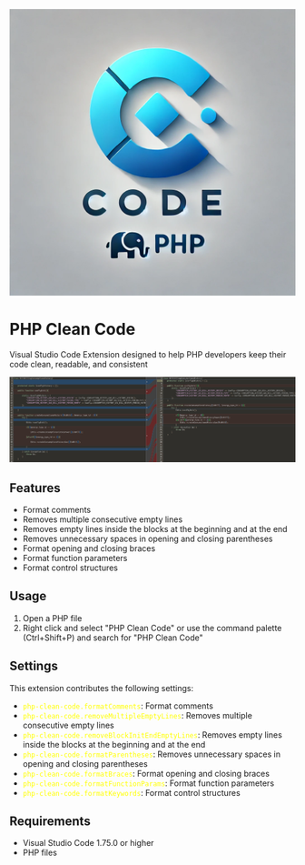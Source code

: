 ![Icon](resources/icon.png)

# PHP Clean Code

Visual Studio Code Extension designed to help PHP developers keep their code clean, readable, and consistent

![Code](resources/code.png)

## Features

- Format comments
- Removes multiple consecutive empty lines
- Removes empty lines inside the blocks at the beginning and at the end
- Removes unnecessary spaces in opening and closing parentheses
- Format opening and closing braces
- Format function parameters
- Format control structures

## Usage

1. Open a PHP file
2. Right click and select "PHP Clean Code" or use the command palette (Ctrl+Shift+P) and search for "PHP Clean Code"

## Settings

This extension contributes the following settings:
* <span style="color: yellow;">`php-clean-code.formatComments`</span>: Format comments
* <span style="color: yellow;">`php-clean-code.removeMultipleEmptyLines`</span>: Removes multiple consecutive empty lines
* <span style="color: yellow;">`php-clean-code.removeBlockInitEndEmptyLines`</span>: Removes empty lines inside the blocks at the beginning and at the end
* <span style="color: yellow;">`php-clean-code.formatParentheses`</span>: Removes unnecessary spaces in opening and closing parentheses
* <span style="color: yellow;">`php-clean-code.formatBraces`</span>: Format opening and closing braces
* <span style="color: yellow;">`php-clean-code.formatFunctionParams`</span>: Format function parameters
* <span style="color: yellow;">`php-clean-code.formatKeywords`</span>: Format control structures

## Requirements

* Visual Studio Code 1.75.0 or higher
* PHP files